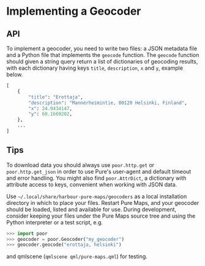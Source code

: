 Implementing a Geocoder
=======================

## API

To implement a geocoder, you need to write two files: a JSON metadata
file and a Python file that implements the `geocode` function. The
`geocode` function should given a string query return a list of
dictionaries of geocoding results, with each dictionary having keys
`title`, `description`, `x` and `y`, example below.

```python
[
    {
        "title": "Erottaja",
        "description": "Mannerheimintie, 00120 Helsinki, Finland",
        "x": 24.9434147,
        "y": 60.1669202,
    },
    ...
]
```

## Tips

To download data you should always use `poor.http.get` or
`poor.http.get_json` in order to use Pure's user-agent and default
timeout and error handling. You might also find `poor.AttrDict`, a
dictionary with attribute access to keys, convenient when working with
JSON data.

Use `~/.local/share/harbour-pure-maps/geocoders` as a local
installation directory in which to place your files. Restart Pure Maps,
and your geocoder should be loaded, listed and available for use. During
development, consider keeping your files under the Pure Maps source
tree and using the Python interpreter or a test script, e.g.

```python
>>> import poor
>>> geocoder = poor.Geocoder("my_geocoder")
>>> geocoder.geocode("erottaja, helsinki")
```

and qmlscene (`qmlscene qml/pure-maps.qml`) for testing.
